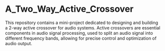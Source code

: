 # A_Two_Way_Active_Crossover

This repository contains a mini-project dedicated to designing and building a 2-way active crossover for audio systems. Active crossovers are essential components in audio signal processing, used to split an audio signal into different frequency bands, allowing for precise control and optimization of audio output.

